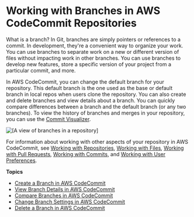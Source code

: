 # Working with Branches in AWS CodeCommit Repositories<a name="branches"></a>

What is a branch? In Git, branches are simply pointers or references to a commit\. In development, they're a convenient way to organize your work\. You can use branches to separate work on a new or different version of files without impacting work in other branches\. You can use branches to develop new features, store a specific version of your project from a particular commit, and more\.

In AWS CodeCommit, you can change the default branch for your repository\. This default branch is the one used as the base or default branch in local repos when users clone the repository\. You can also create and delete branches and view details about a branch\. You can quickly compare differences between a branch and the default branch \(or any two branches\)\. To view the history of branches and merges in your repository, you can use the [Commit Visualizer](how-to-view-commit-details.md#how-to-view-commit-details-console-visualizer)\.

![\[A view of branches in a repository\]](http://docs.aws.amazon.com/codecommit/latest/userguide/images/codecommit-branches.png)

For information about working with other aspects of your repository in AWS CodeCommit, see [Working with Repositories](repositories.md), [Working with Files](files.md), [Working with Pull Requests](pull-requests.md), [Working with Commits](commits.md), and [Working with User Preferences](user-preferences.md)\. 

**Topics**
+ [Create a Branch in AWS CodeCommit](how-to-create-branch.md)
+ [View Branch Details in AWS CodeCommit](how-to-view-branch-details.md)
+ [Compare Branches in AWS CodeCommit](how-to-compare-branches.md)
+ [Change Branch Settings in AWS CodeCommit](how-to-change-branch.md)
+ [Delete a Branch in AWS CodeCommit](how-to-delete-branch.md)